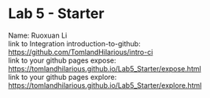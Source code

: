 # Lab 5 - Starter
Name: Ruoxuan Li <br>
link to Integration introduction-to-github: https://github.com/TomlandHilarious/intro-ci<br>
link to your github pages expose: https://tomlandhilarious.github.io/Lab5_Starter/expose.html<br>
link to your github pages explore: https://tomlandhilarious.github.io/Lab5_Starter/explore.html<br>
